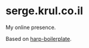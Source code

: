 # serge.krul.co.il

My online presence.

Based on [harp-boilerplate](https://github.com/krulik/harp-boilerplate).
